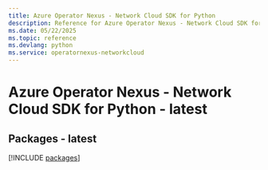 ```yaml
---
title: Azure Operator Nexus - Network Cloud SDK for Python
description: Reference for Azure Operator Nexus - Network Cloud SDK for Python
ms.date: 05/22/2025
ms.topic: reference
ms.devlang: python
ms.service: operatornexus-networkcloud
---
```

# Azure Operator Nexus - Network Cloud SDK for Python - latest
## Packages - latest
[!INCLUDE [packages](operator-nexus---network-cloud-index.md)]